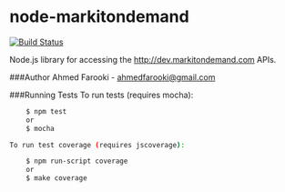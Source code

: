 node-markitondemand
===================
[![Build Status](https://travis-ci.org/ahmedfarooki/node-markitondemand.svg)](https://travis-ci.org/ahmedfarooki/node-markitondemand)

Node.js library for accessing the http://dev.markitondemand.com APIs.

###Author
Ahmed Farooki - ahmedfarooki@gmail.com

###Running Tests
To run tests (requires mocha):

```bash
    $ npm test
    or
    $ mocha
```

```bash
To run test coverage (requires jscoverage):

    $ npm run-script coverage
    or 
    $ make coverage
```
